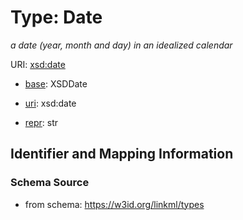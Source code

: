 # Type: Date


_a date (year, month and day) in an idealized calendar_


URI: [xsd:date](http://www.w3.org/2001/XMLSchema#date)

* [base](https://w3id.org/linkml/base): XSDDate

* [uri](https://w3id.org/linkml/uri): xsd:date

* [repr](https://w3id.org/linkml/repr): str








## Identifier and Mapping Information







### Schema Source


* from schema: https://w3id.org/linkml/types



